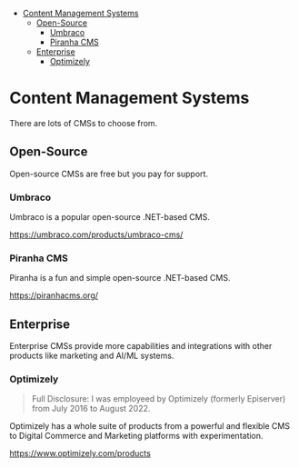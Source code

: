 - [Content Management Systems](#content-management-systems)
  - [Open-Source](#open-source)
    - [Umbraco](#umbraco)
    - [Piranha CMS](#piranha-cms)
  - [Enterprise](#enterprise)
    - [Optimizely](#optimizely)

# Content Management Systems

There are lots of CMSs to choose from.

## Open-Source

Open-source CMSs are free but you pay for support.

### Umbraco

Umbraco is a popular open-source .NET-based CMS.

https://umbraco.com/products/umbraco-cms/

### Piranha CMS

Piranha is a fun and simple open-source .NET-based CMS.

https://piranhacms.org/

## Enterprise

Enterprise CMSs provide more capabilities and integrations with other products like marketing and AI/ML systems.

### Optimizely

> Full Disclosure: I was employeed by Optimizely (formerly Episerver) from July 2016 to August 2022.

Optimizely has a whole suite of products from a powerful and flexible CMS to Digital Commerce and Marketing platforms with experimentation.

https://www.optimizely.com/products
